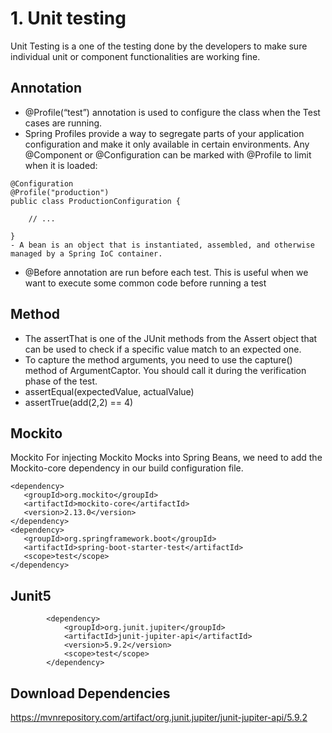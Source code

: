 # 1. Unit testing
Unit Testing is a one of the testing done by the developers to make sure individual unit or component functionalities are working fine.

## Annotation
- @Profile(“test”) annotation is used to configure the class when the Test cases are running.
- Spring Profiles provide a way to segregate parts of your application configuration and make it only available in certain environments. 
Any @Component or @Configuration can be marked with @Profile to limit when it is loaded:
```
@Configuration
@Profile("production")
public class ProductionConfiguration {

    // ...

}
- A bean is an object that is instantiated, assembled, and otherwise managed by a Spring IoC container.

```
- @Before annotation are run before each test. This is useful when we want to execute some common code before running a test

## Method
- The assertThat is one of the JUnit methods from the Assert object that can be used to check if a specific value match to an expected one.
- To capture the method arguments, you need to use the capture() method of ArgumentCaptor. You should call it during the verification phase of the test.
- assertEqual(expectedValue, actualValue)
- assertTrue(add(2,2) == 4)
## Mockito
Mockito
For injecting Mockito Mocks into Spring Beans, we need to add the Mockito-core dependency in our build configuration file.
```
<dependency>
   <groupId>org.mockito</groupId>
   <artifactId>mockito-core</artifactId>
   <version>2.13.0</version>
</dependency>
<dependency>
   <groupId>org.springframework.boot</groupId>
   <artifactId>spring-boot-starter-test</artifactId>
   <scope>test</scope>
</dependency>
```

## Junit5
```
        <dependency>
            <groupId>org.junit.jupiter</groupId>
            <artifactId>junit-jupiter-api</artifactId>
            <version>5.9.2</version>
            <scope>test</scope>
        </dependency>
```

## Download Dependencies
https://mvnrepository.com/artifact/org.junit.jupiter/junit-jupiter-api/5.9.2

